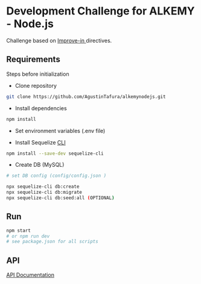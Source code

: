 # Development Challenge for ALKEMY - Node.js

Challenge based on [Improve-in
](https://drive.google.com/file/d/1XCUYgTFaE9uBNI-FqKDWIa4RCztooz_X/view ) directives.

## Requirements

Steps before initialization


- Clone repository
```bash
git clone https://github.com/AgustinTafura/alkemynodejs.git
```

- Install dependencies
```bash
npm install
```

- Set environment variables (.env file)

- Install Sequelize [CLI](https://www.npmjs.com/package/sequelize-cli)
```bash
npm install --save-dev sequelize-cli
```

- Create DB (MySQL)

```bash
# set DB config (config/config.json )

npx sequelize-cli db:create
npx sequelize-cli db:migrate
npx sequelize-cli db:seed:all (OPTIONAL)
```

## Run

```bash
npm start
# or npm run dev 
# see package.json for all scripts 
```

## API 

[API Documentation](https://documenter.getpostman.com/view/17880007/UV5TFKNX)


